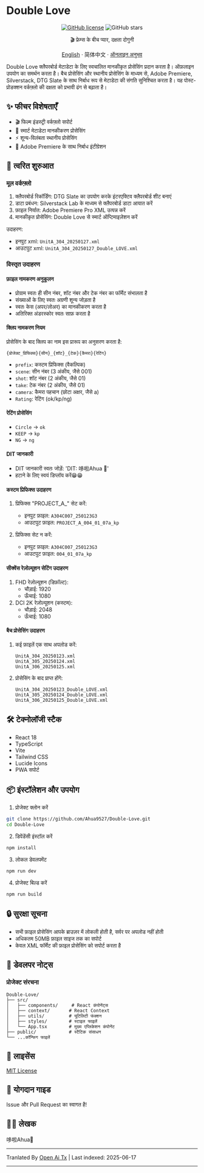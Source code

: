 # Double Love

<div align="center">

[![GitHub license](https://img.shields.io/github/license/Ahua9527/Double-Love)](https://github.com/Ahua9527/Double-Love/blob/main/LICENSE)
![GitHub stars](https://img.shields.io/github/stars/Ahua9527/Double-Love)

🎬 फ्रेम्स के बीच प्यार, दक्षता दोगुनी

[//]: # (कोड में छिपा ईस्टर एग)
<!Double Love：हर शॉट में छुपा है मेरा अनकहा फ्रेमरेट -->

[English](./README.en.md) · 简体中文 · [ऑनलाइन अनुभव](https://double-love.ahua.space)

</div>

Double Love क्लैपरबोर्ड मेटाडेटा के लिए स्वचालित मानकीकृत प्रोसेसिंग प्रदान करता है। ऑफ़लाइन उपयोग का समर्थन करता है। बैच प्रोसेसिंग और स्थानीय प्रोसेसिंग के माध्यम से, Adobe Premiere, Silverstack, DTG Slate के साथ निर्बाध रूप से मेटाडेटा की संगति सुनिश्चित करता है। यह पोस्ट-प्रोडक्शन वर्कफ़्लो की दक्षता को प्रभावी ढंग से बढ़ाता है।

## ✨ फीचर विशेषताएँ

- 🎬 फिल्म इंडस्ट्री वर्कफ़्लो सपोर्ट
- 📝 स्मार्ट मेटाडेटा मानकीकरण प्रोसेसिंग
- ⚡ शून्य-विलंबता स्थानीय प्रोसेसिंग
- 🧩 Adobe Premiere के साथ निर्बाध इंटीग्रेशन

## 🚀 त्वरित शुरुआत

### मूल वर्कफ़्लो

1. क्लैपरबोर्ड रिकॉर्डिंग: DTG Slate का उपयोग करके इंटरएक्टिव क्लैपरबोर्ड शीट बनाएं
2. डाटा प्रबंधन: Silverstack Lab के माध्यम से क्लैपरबोर्ड डाटा आयात करें
3. फ़ाइल निर्यात: Adobe Premiere Pro XML उत्पन्न करें
4. मानकीकृत प्रोसेसिंग: Double Love से स्मार्ट ऑप्टिमाइज़ेशन करें

उदाहरण:
- इनपुट xml: `UnitA_304_20250127.xml`
- आउटपुट xml: `UnitA_304_20250127_Double_LOVE.xml`

### विस्तृत उदाहरण

#### फ़ाइल नामकरण अनुकूलन
- प्रोग्राम स्वतः ही सीन नंबर, शॉट नंबर और टेक नंबर का फॉर्मेट संभालता है
- संख्याओं के लिए स्वतः अग्रणी शून्य जोड़ता है
- स्वतः केस (अपर/लोअर) का मानकीकरण करता है
- अतिरिक्त अंडरस्कोर स्वतः साफ़ करता है

#### क्लिप नामकरण नियम

प्रोसेसिंग के बाद क्लिप का नाम इस प्रारूप का अनुसरण करता है:
```
{प्रोजेक्ट_प्रिफिक्स}{सीन}_{शॉट}_{टेक}{कैमरा}{रेटिंग}
```

- `prefix`: कस्टम प्रिफिक्स (वैकल्पिक)
- `scene`: सीन नंबर (3 अंकीय, जैसे 001)
- `shot`: शॉट नंबर (2 अंकीय, जैसे 01)
- `take`: टेक नंबर (2 अंकीय, जैसे 01)
- `camera`: कैमरा पहचान (छोटा अक्षर, जैसे a)
- `Rating`: रेटिंग (ok/kp/ng)

#### रेटिंग प्रोसेसिंग
- `Circle` → `ok`
- `KEEP` → `kp`
- `NG` → `ng`

#### DIT जानकारी
- DIT जानकारी स्वतः जोड़ें: 'DIT: 哆啦Ahua 🌱'
- हटाने के लिए स्वयं डिप्लॉय करें😁😁

#### कस्टम प्रिफिक्स उदाहरण

1. प्रिफिक्स "PROJECT_A_" सेट करें:
   - इनपुट फ़ाइल: `A304C007_250123G3`
   - आउटपुट फ़ाइल: `PROJECT_A_004_01_07a_kp`

2. प्रिफिक्स सेट न करें:
   - इनपुट फ़ाइल: `A304C007_250123G3`
   - आउटपुट फ़ाइल: `004_01_07a_kp`

#### सीक्वेंस रेज़ोल्यूशन सेटिंग उदाहरण

1. FHD रेज़ोल्यूशन (डिफ़ॉल्ट):
   - चौड़ाई: 1920
   - ऊँचाई: 1080   
2. DCI 2K रेज़ोल्यूशन (कस्टम):
   - चौड़ाई: 2048
   - ऊँचाई: 1080   

#### बैच प्रोसेसिंग उदाहरण

1. कई फ़ाइलें एक साथ अपलोड करें:
   ```
   UnitA_304_20250123.xml
   UnitA_305_20250124.xml
   UnitA_306_20250125.xml
   ```

2. प्रोसेसिंग के बाद प्राप्त होंगे:
   ```
   UnitA_304_20250123_Double_LOVE.xml
   UnitA_305_20250124_Double_LOVE.xml
   UnitA_306_20250125_Double_LOVE.xml
   ```

## 🛠️ टेक्नोलॉजी स्टैक

- React 18
- TypeScript
- Vite
- Tailwind CSS
- Lucide Icons
- PWA सपोर्ट

## 📦 इंस्टॉलेशन और उपयोग

1. प्रोजेक्ट क्लोन करें

```bash
git clone https://github.com/Ahua9527/Double-Love.git
cd Double-Love
```

2. डिपेंडेंसी इंस्टॉल करें

```bash
npm install
```

3. लोकल डेवलपमेंट

```bash
npm run dev
```

4. प्रोजेक्ट बिल्ड करें

```bash
npm run build
```

## 🔒 सुरक्षा सूचना

- सभी फ़ाइल प्रोसेसिंग आपके ब्राउज़र में लोकली होती है, सर्वर पर अपलोड नहीं होती
- अधिकतम 50MB फ़ाइल साइज तक का सपोर्ट
- केवल XML फॉर्मेट की फ़ाइल प्रोसेसिंग को सपोर्ट करता है

## 🌈 डेवलपर नोट्स

### प्रोजेक्ट संरचना

```
Double-Love/
├── src/
│   ├── components/     # React कंपोनेंट्स
│   ├── context/       # React Context
│   ├── utils/         # यूटिलिटी फंक्शन
│   ├── styles/        # स्टाइल फाइलें
│   └── App.tsx        # मुख्य एप्लिकेशन कंपोनेंट
├── public/            # स्टैटिक संसाधन
└── ...कॉन्फिग फाइलें
```

## 📃 लाइसेंस

[MIT License](LICENSE)

## 🤝 योगदान गाइड

Issue और Pull Request का स्वागत है!

## 👨‍💻 लेखक

哆啦Ahua🌱

---

Tranlated By [Open Ai Tx](https://github.com/OpenAiTx/OpenAiTx) | Last indexed: 2025-06-17

---